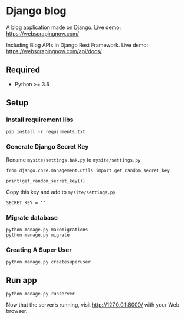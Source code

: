 # Django blog

A blog application made on Django.
Live demo: https://webscrapingnow.com/

Including Blog APIs in Django Rest Framework.
Live demo: https://webscrapingnow.com/api/docs/

## Required

- Python >= 3.6

## Setup

### Install requirement libs

`
pip install -r requirments.txt
`

### Generate Django Secret Key

Rename `mysite/settings.bak.py` to `mysite/settings.py`

```
from django.core.management.utils import get_random_secret_key

print(get_random_secret_key())
```

Copy this key and add to `mysite/settings.py`

`
SECRET_KEY = ''
`

### Migrate database

```
python manage.py makemigrations
python manage.py migrate
```

### Creating A Super User

`
python manage.py createsuperuser
`

## Run app

`
python manage.py runserver
`

Now that the server’s running, visit http://127.0.0.1:8000/ with your Web browser.